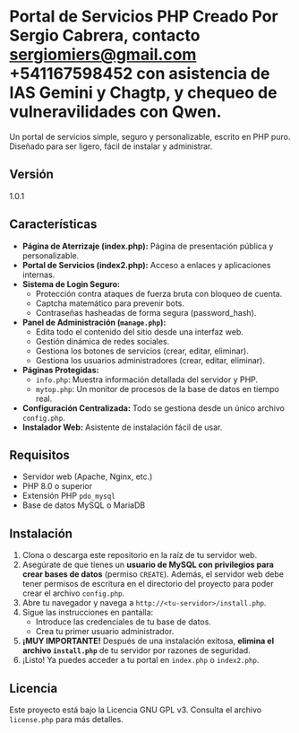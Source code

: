 # Portal de Servicios PHP Creado Por Sergio Cabrera, contacto sergiomiers@gmail.com +541167598452 con asistencia de IAS Gemini y Chagtp, y chequeo de vulneravilidades con Qwen.

Un portal de servicios simple, seguro y personalizable, escrito en PHP puro. Diseñado para ser ligero, fácil de instalar y administrar.

## Versión

1.0.1

## Características

- **Página de Aterrizaje (index.php):** Página de presentación pública y personalizable.
- **Portal de Servicios (index2.php):** Acceso a enlaces y aplicaciones internas.
- **Sistema de Login Seguro:**
  - Protección contra ataques de fuerza bruta con bloqueo de cuenta.
  - Captcha matemático para prevenir bots.
  - Contraseñas hasheadas de forma segura (password_hash).
- **Panel de Administración (`manage.php`):**
  - Edita todo el contenido del sitio desde una interfaz web.
  - Gestión dinámica de redes sociales.
  - Gestiona los botones de servicios (crear, editar, eliminar).
  - Gestiona los usuarios administradores (crear, editar, eliminar).
- **Páginas Protegidas:**
  - `info.php`: Muestra información detallada del servidor y PHP.
  - `mytop.php`: Un monitor de procesos de la base de datos en tiempo real.
- **Configuración Centralizada:** Todo se gestiona desde un único archivo `config.php`.
- **Instalador Web:** Asistente de instalación fácil de usar.

## Requisitos

- Servidor web (Apache, Nginx, etc.)
- PHP 8.0 o superior
- Extensión PHP `pdo_mysql`
- Base de datos MySQL o MariaDB

## Instalación

1.  Clona o descarga este repositorio en la raíz de tu servidor web.
2.  Asegúrate de que tienes un **usuario de MySQL con privilegios para crear bases de datos** (permiso `CREATE`). Además, el servidor web debe tener permisos de escritura en el directorio del proyecto para poder crear el archivo `config.php`.
3.  Abre tu navegador y navega a `http://<tu-servidor>/install.php`.
4.  Sigue las instrucciones en pantalla:
    -   Introduce las credenciales de tu base de datos.
    -   Crea tu primer usuario administrador.
5.  **¡MUY IMPORTANTE!** Después de una instalación exitosa, **elimina el archivo `install.php`** de tu servidor por razones de seguridad.
6.  ¡Listo! Ya puedes acceder a tu portal en `index.php` o `index2.php`.

## Licencia

Este proyecto está bajo la Licencia GNU GPL v3. Consulta el archivo `license.php` para más detalles.